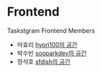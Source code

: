 # Frontend

Taskstgram Frontend Members

- 마효리 [hyori100의 공간](https://github.com/hyori100)
- 박수빈 [sooparkdev의 공간](https://github.com/sooparkdev)
- 정석호 [sfdjsh의 공간](https://github.com/sfdjsh)